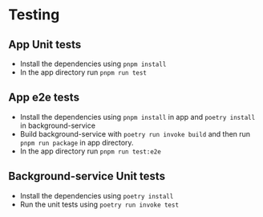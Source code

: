 # Testing

## App Unit tests

- Install the dependencies using `pnpm install`
- In the app directory run `pnpm run test`

## App e2e tests

- Install the dependencies using `pnpm install` in app and `poetry install` in background-service
- Build background-service with ``poetry run invoke build`` and then run `pnpm run package` in app directory.
- In the app directory run `pnpm run test:e2e`

## Background-service Unit tests

- Install the dependencies using `poetry install`
- Run the unit tests using `poetry run invoke test`
